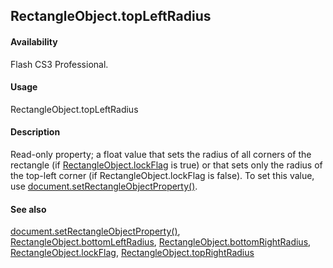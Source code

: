 ## RectangleObject.topLeftRadius

#### Availability

Flash CS3 Professional.

#### Usage

RectangleObject.topLeftRadius

#### Description

Read-only property; a float value that sets the radius of all corners of the rectangle (if [RectangleObject.lockFlag](#_bookmark801) is
true) or that sets only the radius of the top-left corner (if RectangleObject.lockFlag is false). To set this value, use [document.setRectangleObjectProperty()](#_bookmark302).

#### See also

[document.setRectangleObjectProperty()](#_bookmark302), [RectangleObject.bottomLeftRadius](#_bookmark799), [RectangleObject.bottomRightRadius](#_bookmark800), [RectangleObject.lockFlag](#_bookmark801), [RectangleObject.topRightRadius](#RectangleObject.topRightRadius)

<span id="RectangleObject.topRightRadius" class="anchor"></span>
